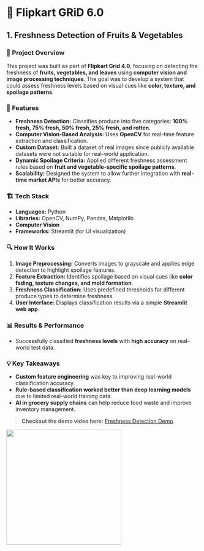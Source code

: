 # 🛒 Flipkart GRiD 6.0 

## 1. Freshness Detection of Fruits & Vegetables

### 📌 Project Overview
This project was built as part of **Flipkart Grid 4.0**, focusing on detecting the freshness of **fruits, vegetables, and leaves** using **computer vision and image processing techniques**. The goal was to develop a system that could assess freshness levels based on visual cues like **color, texture, and spoilage patterns**.

### 🚀 Features
- **Freshness Detection:** Classifies produce into five categories: **100% fresh, 75% fresh, 50% fresh, 25% fresh, and rotten**.
- **Computer Vision-Based Analysis:** Uses **OpenCV** for real-time feature extraction and classification.
- **Custom Dataset:** Built a dataset of real images since publicly available datasets were not suitable for real-world application.
- **Dynamic Spoilage Criteria:** Applied different freshness assessment rules based on **fruit and vegetable-specific spoilage patterns**.
- **Scalability:** Designed the system to allow further integration with **real-time market APIs** for better accuracy.

### 🏗 Tech Stack
- **Languages:** Python
- **Libraries:** OpenCV, NumPy, Pandas, Matplotlib
- **Computer Vision**
- **Frameworks:** Streamlit (for UI visualization)

### 🔍 How It Works
1. **Image Preprocessing:** Converts images to grayscale and applies edge detection to highlight spoilage features.
2. **Feature Extraction:** Identifies spoilage based on visual cues like **color fading, texture changes, and mold formation**.
3. **Freshness Classification:** Uses predefined thresholds for different produce types to determine freshness.
4. **User Interface:** Displays classification results via a simple **Streamlit web app**.

### 📊 Results & Performance
- Successfully classified **freshness levels** with **high accuracy** on real-world test data.

### 💡 Key Takeaways
- **Custom feature engineering** was key to improving real-world classification accuracy.
- **Rule-based classification worked better than deep learning models** due to limited real-world training data.
- **AI in grocery supply chains** can help reduce food waste and improve inventory management.

> **Checkout the demo video here:** [Freshness Detection Demo](path_to_freshness_detection_demo.MP4)


<p align="left">
  <img src="https://media3.giphy.com/media/v1.Y2lkPTc5MGI3NjExdTJoa2d3eTltbnFxdzg3ODdoazI2bHRyOWszODhob3AycGR4NXF0ciZlcD12MV9pbnRlcm5hbF9naWZfYnlfaWQmY3Q9Zw/xOufNMIlQeiEmJhtqO/giphy.gif" width="300"/>
</p>
